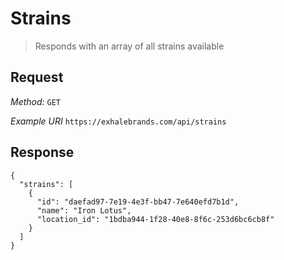 # Strains

> Responds with an array of all strains available

## Request

_Method:_ `GET`

_Example URI_ `https://exhalebrands.com/api/strains`

## Response

```
{
  "strains": [
    {
      "id": "daefad97-7e19-4e3f-bb47-7e640efd7b1d",
      "name": "Iron Lotus",
      "location_id": "1bdba944-1f28-40e8-8f6c-253d6bc6cb8f"
    }
  ]
}
```
